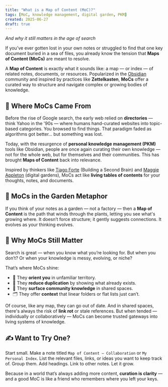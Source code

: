```yaml
---
title: "What is a Map of Content (MoC)?"
tags: [MoC, knowledge management, digital garden, PKM]
created: 2025-06-27
draft: true
---
```


*And why it still matters in the age of search*

If you’ve ever gotten lost in your own notes or struggled to find that one key document buried in a sea of files, you already know the tension that **Maps of Content (MoCs)** are meant to resolve.

A **Map of Content** is exactly what it sounds like: a map — or index — of related notes, documents, or resources. Popularized in the [Obsidian](https://obsidian.md/) community and inspired by practices like **Zettelkasten**, **MoCs** offer a curated way to structure and navigate complex or growing bodies of knowledge.

## 🧠 Where MoCs Came From

Before the rise of Google search, the early web relied on **directories** — think Yahoo in the '90s — where humans hand-curated websites into topic-based categories. You browsed to find things. That paradigm faded as algorithms got better… but something was lost.

Today, with the resurgence of **personal knowledge management (PKM)** tools like Obsidian, people are once again curating their own knowledge — not for the whole web, but for themselves and their communities. This has brought **Maps of Content** back into relevance. 

Inspired by thinkers like [Tiago Forte](https://fortelabs.com/) (Building a Second Brain) and [Maggie Appleton](https://maggieappleton.com/garden-history) (digital gardens), MoCs act like **living tables of contents** for your thoughts, notes, and documents.

## 🌱 MoCs in the Garden Metaphor

If you think of your notes as a garden — not a factory — then a **Map of Content** is the path that winds through the plants, letting you see what's growing where. It doesn’t force structure; it gently suggests connections. It evolves as your thinking evolves.

## 🔁 Why MoCs Still Matter

Search is great — when you know what you’re looking for. But when you don’t? Or when your knowledge is messy, evolving, or niche?

That’s where MoCs shine:

- 🧭 They **orient you** in unfamiliar territory.
- 🧱 They **reduce duplication** by showing what already exists.
- 🤝 They **surface community knowledge** in shared spaces.
- 🗂️ They offer **context** that linear folders or flat lists just can’t.

Of course, like any map, they can go out of date. And in shared spaces, there's always the risk of **link rot** or stale references. But when tended — individually or collaboratively — MoCs can become trusted gateways into living systems of knowledge.

## ✍️ Want to Try One?

Start small. Make a note titled `Map of Content – Collaboration` or `My Personal Index`. List the relevant files, links, or ideas you want to keep track of. Group them. Add headings. Link to other notes. Let it grow.

Because in a world that’s always adding more content, **curation is clarity** — and a good MoC is like a friend who remembers where you left your keys.